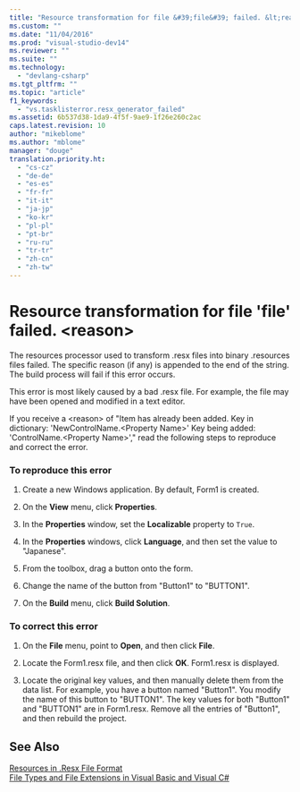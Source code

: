 ```yaml
---
title: "Resource transformation for file &#39;file&#39; failed. &lt;reason&gt; | Microsoft Docs"
ms.custom: ""
ms.date: "11/04/2016"
ms.prod: "visual-studio-dev14"
ms.reviewer: ""
ms.suite: ""
ms.technology: 
  - "devlang-csharp"
ms.tgt_pltfrm: ""
ms.topic: "article"
f1_keywords: 
  - "vs.tasklisterror.resx_generator_failed"
ms.assetid: 6b537d38-1da9-4f5f-9ae9-1f26e260c2ac
caps.latest.revision: 10
author: "mikeblome"
ms.author: "mblome"
manager: "douge"
translation.priority.ht: 
  - "cs-cz"
  - "de-de"
  - "es-es"
  - "fr-fr"
  - "it-it"
  - "ja-jp"
  - "ko-kr"
  - "pl-pl"
  - "pt-br"
  - "ru-ru"
  - "tr-tr"
  - "zh-cn"
  - "zh-tw"
---
```

# Resource transformation for file &#39;file&#39; failed. &lt;reason&gt;
The resources processor used to transform .resx files into binary .resources files failed. The specific reason (if any) is appended to the end of the string. The build process will fail if this error occurs.  
  
 This error is most likely caused by a bad .resx file. For example, the file may have been opened and modified in a text editor.  
  
 If you receive a \<reason> of "Item has already been added. Key in dictionary: 'NewControlName.\<Property Name>' Key being added: 'ControlName.\<Property Name>'," read the following steps to reproduce and correct the error.  
  
### To reproduce this error  
  
1.  Create a new Windows application. By default, Form1 is created.  
  
2.  On the **View** menu, click **Properties**.  
  
3.  In the **Properties** window, set the **Localizable** property to `True`.  
  
4.  In the **Properties** windows, click **Language**, and then set the value to "Japanese".  
  
5.  From the toolbox, drag a button onto the form.  
  
6.  Change the name of the button from "Button1" to "BUTTON1".  
  
7.  On the **Build** menu, click **Build Solution**.  
  
### To correct this error  
  
1.  On the **File** menu, point to **Open**, and then click **File**.  
  
2.  Locate the Form1.resx file, and then click **OK**. Form1.resx is displayed.  
  
3.  Locate the original key values, and then manually delete them from the data list. For example, you have a button named "Button1". You modify the name of this button to "BUTTON1". The key values for both "Button1" and "BUTTON1" are in Form1.resx. Remove all the entries of "Button1", and then rebuild the project.  
  
## See Also  
 [Resources in .Resx File Format](http://msdn.microsoft.com/en-us/0c476133-87e4-47e8-b0ef-4b88f4ef3dc5)   
 [File Types and File Extensions in Visual Basic and Visual C#](http://msdn.microsoft.com/en-us/f793852c-da06-4d52-a826-65f635844772)